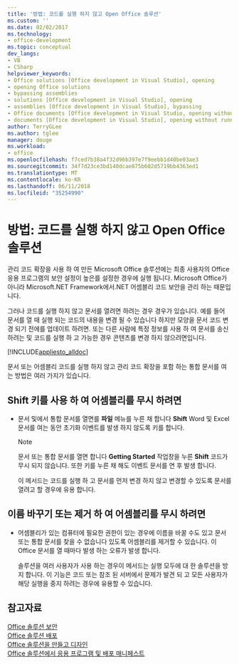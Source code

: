 ```yaml
---
title: '방법: 코드를 실행 하지 않고 Open Office 솔루션'
ms.custom: ''
ms.date: 02/02/2017
ms.technology:
- office-development
ms.topic: conceptual
dev_langs:
- VB
- CSharp
helpviewer_keywords:
- Office solutions [Office development in Visual Studio], opening
- opening Office solutions
- bypassing assemblies
- solutions [Office development in Visual Studio], opening
- assemblies [Office development in Visual Studio], bypassing
- Office documents [Office development in Visual Studio, opening without running code
- documents [Office development in Visual Studio], opening without running code
author: TerryGLee
ms.author: tglee
manager: douge
ms.workload:
- office
ms.openlocfilehash: f7ced7b38a4f32d96b397e7f9eebb1d40be03ae3
ms.sourcegitcommit: 34f7d23ce3bd140dcae875b602d5719bb4363ed1
ms.translationtype: MT
ms.contentlocale: ko-KR
ms.lasthandoff: 06/11/2018
ms.locfileid: "35254990"
---
```

# <a name="how-to-open-office-solutions-without-running-code"></a>방법: 코드를 실행 하지 않고 Open Office 솔루션
  관리 코드 확장을 사용 하 여 만든 Microsoft Office 솔루션에는 최종 사용자의 Office 응용 프로그램의 보안 설정이 높은를 설정한 경우에 실행 됩니다. Microsoft Office가 아니라 Microsoft.NET Framework에서.NET 어셈블리 코드 보안을 관리 하는 때문입니다.  
  
 그러나 코드를 실행 하지 않고 문서를 열려면 하려는 경우 경우가 있습니다. 예를 들어 문서를 열 때 실행 되는 코드의 내용을 변경 될 수 있습니다 하지만 모양을 문서 코드 변경 되기 전에를 업데이트 하려면. 또는 다른 사람에 특정 정보를 사용 하 여 문서를 송신 하려는 및 코드를 실행 하 고 가능한 경우 콘텐츠를 변경 하지 않으려면입니다.  
  
 [!INCLUDE[appliesto_alldoc](../vsto/includes/appliesto-alldoc-md.md)]  
  
 문서 또는 어셈블리 코드를 실행 하지 않고 관리 코드 확장을 포함 하는 통합 문서를 여는 방법은 여러 가지가 있습니다.  
  
## <a name="to-bypass-the-assembly-by-using-the-shift-key"></a>Shift 키를 사용 하 여 어셈블리를 무시 하려면  
  
-   문서 및에서 통합 문서를 열면를 **파일** 메뉴를 누른 채 합니다 **Shift** Word 및 Excel 문서를 여는 동안 초기화 이벤트를 발생 하지 않도록 키를 합니다.  
  
    > [!NOTE]  
    >  문서 또는 통합 문서를 열면 합니다 **Getting Started** 작업창을 누른 **Shift** 코드가 무시 되지 않습니다. 또한 키를 누른 채 해도 이벤트 문서를 연 후 발생 합니다.  
  
     이 메서드는 코드를 실행 하 고 문서를 먼저 변경 하지 않고 변경할 수 있도록 문서를 열려고 할 경우에 유용 합니다.  
  
## <a name="to-bypass-an-assembly-by-renaming-or-removing-it"></a>이름 바꾸기 또는 제거 하 여 어셈블리를 무시 하려면  
  
-   어셈블리가 있는 컴퓨터에 필요한 권한이 있는 경우에 이름을 바꿀 수도 있고 문서 또는 통합 문서를 찾을 수 없습니다 있도록 어셈블리를 제거할 수 있습니다. 이 Office 문서를 열 때마다 발생 하는 오류가 발생 합니다.  
  
     솔루션을 여러 사용자가 사용 하는 경우이 메서드는 실행 모두에 대 한 솔루션을 방지 합니다. 이 기능은 코드 또는 참조 된 서버에서 문제가 발견 되 고 모든 사용자가 해당 실행을 중지 하려는 경우에 유용할 수 있습니다.  
  
## <a name="see-also"></a>참고자료  
 [Office 솔루션 보안](../vsto/securing-office-solutions.md)   
 [Office 솔루션 배포](../vsto/deploying-an-office-solution.md)   
 [Office 솔루션을 만들고 디자인](../vsto/designing-and-creating-office-solutions.md)   
 [Office 솔루션에서 응용 프로그램 및 배포 매니페스트](../vsto/application-and-deployment-manifests-in-office-solutions.md)  
  
  